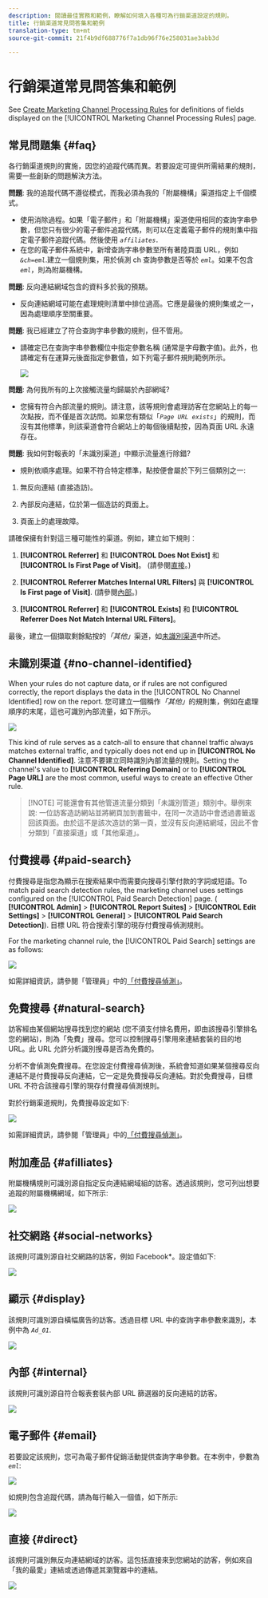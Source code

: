 ```yaml
---
description: 閱讀最佳實務和範例，瞭解如何填入各種可為行銷渠道設定的規則。
title: 行銷渠道常見問答集和範例
translation-type: tm+mt
source-git-commit: 21f4b9df688776f7a1db96f76e258031ae3abb3d

---
```



# 行銷渠道常見問答集和範例

See [Create Marketing Channel Processing Rules](/help/components/c-marketing-channels/c-rules.md) for definitions of fields displayed on the [!UICONTROL Marketing Channel Processing Rules] page.

## 常見問題集 {#faq}

各行銷渠道規則的實施，因您的追蹤代碼而異。若要設定可提供所需結果的規則，需要一些創新的問題解決方法。

**問題**: 我的追蹤代碼不遵從模式，而我必須為我的「附屬機構」渠道指定上千個模式。

* 使用消除過程。如果「電子郵件」和「附屬機構」渠道使用相同的查詢字串參數，但您只有很少的電子郵件追蹤代碼，則可以在定義電子郵件的規則集中指定電子郵件追蹤代碼。然後使用 *`affiliates.`*
* 在您的電子郵件系統中，新增查詢字串參數至所有著陸頁面 URL，例如 *`&ch=eml`*.建立一個規則集，用於偵測 ch 查詢參數是否等於 *`eml`*。如果不包含 *`eml`*，則為附屬機構。

**問題**: 反向連結網域包含的資料多於我的預期。

* 反向連結網域可能在處理規則清單中排位過高。它應是最後的規則集或之一，因為處理順序至關重要。

**問題**: 我已經建立了符合查詢字串參數的規則，但不管用。

* 請確定已在查詢字串參數欄位中指定參數名稱 (通常是字母數字值)。此外，也請確定有在運算元後面指定參數值，如下列電子郵件規則範例所示。

   ![](assets/example_email.png)

**問題**: 為何我所有的上次接觸流量均歸屬於內部網域? 

* 您擁有符合內部流量的規則。請注意，該等規則會處理訪客在您網站上的每一次點按，而不僅是首次訪問。如果您有類似「*`Page URL exists`*」的規則，而沒有其他標準，則該渠道會符合網站上的每個後續點按，因為頁面 URL 永遠存在。

**問題**: 我如何對報表的「未識別渠道」中顯示流量進行除錯?

* 規則依順序處理。如果不符合特定標準，點按便會屬於下列三個類別之一: 

1. 無反向連結 (直接造訪)。

2. 內部反向連結，位於第一個造訪的頁面上。

3. 頁面上的處理故障。

請確保擁有針對這三種可能性的渠道。例如，建立如下規則︰

1. **[!UICONTROL Referrer]** 和 **[!UICONTROL Does Not Exist]** 和 **[!UICONTROL Is First Page of Visit]**。 (請參閱[直接](/help/components/c-marketing-channels/c-faq.md)。)

2. **[!UICONTROL Referrer Matches Internal URL Filters]** 與 **[!UICONTROL Is First page of Visit]**. (請參閱[內部](/help/components/c-marketing-channels/c-faq.md)。)

3. **[!UICONTROL Referrer]** 和 **[!UICONTROL Exists]** 和 **[!UICONTROL Referrer Does Not Match Internal URL Filters]**。

最後，建立一個擷取剩餘點按的&#x200B;*「其他」*&#x200B;渠道，如[未識別渠道](/help/components/c-marketing-channels/c-faq.md#no-channel-identified)中所述。

## 未識別渠道 {#no-channel-identified}

When your rules do not capture data, or if rules are not configured correctly, the report displays the data in the [!UICONTROL No Channel Identified] row on the report. 您可建立一個稱作&#x200B;*「其他」*&#x200B;的規則集，例如在處理順序的末尾，這也可識別內部流量，如下所示。

![](assets/example_other.png)

This kind of rule serves as a catch-all to ensure that channel traffic always matches external traffic, and typically does not end up in **[!UICONTROL No Channel Identified]**. 注意不要建立同時識別內部流量的規則。Setting the channel&#39;s value to **[!UICONTROL Referring Domain]** or to **[!UICONTROL Page URL]** are the most common, useful ways to create an effective Other rule.

> [!NOTE] 可能還會有其他管道流量分類到「未識別管道」類別中。舉例來說: 一位訪客造訪網站並將網頁加到書籤中，在同一次造訪中會透過書籤返回該頁面。由於這不是該次造訪的第一頁，並沒有反向連結網域，因此不會分類到「直接渠道」或「其他渠道」。

## 付費搜尋 {#paid-search}

付費搜尋是指您為顯示在搜索結果中而需要向搜尋引擎付款的字詞或短語。To match paid search detection rules, the marketing channel uses settings configured on the [!UICONTROL Paid Search Detection] page. ( **[!UICONTROL Admin]** > **[!UICONTROL Report Suites]** > **[!UICONTROL Edit Settings]** > **[!UICONTROL General]** > **[!UICONTROL Paid Search Detection]**). 目標 URL 符合搜索引擎的現存付費搜尋偵測規則。

For the marketing channel rule, the [!UICONTROL Paid Search] settings are as follows:

![](assets/example_paid_search.png)

如需詳細資訊，請參閱「管理員」中的[「付費搜尋偵測」](https://docs.adobe.com/content/help/en/analytics/admin/admin-tools/paid-search-detection/paid-search-detection.html)。

## 免費搜尋 {#natural-search}

訪客經由某個網站搜尋找到您的網站 (您不須支付排名費用，即由該搜尋引擎排名您的網站)，則為「免費」搜尋。您可以控制搜尋引擎用來連結套裝的目的地 URL。此 URL 允許分析識別搜尋是否為免費的。

分析不會偵測免費搜尋。在您設定付費搜尋偵測後，系統會知道如果某個搜尋反向連結不是付費搜尋反向連結，它一定是免費搜尋反向連結。對於免費搜尋，目標 URL 不符合該搜尋引擎的現存付費搜尋偵測規則。

對於行銷渠道規則，免費搜尋設定如下: 

![](assets/example_natural_search.png)

如需詳細資訊，請參閱「管理員」中的[「付費搜尋偵測」](https://docs.adobe.com/content/help/en/analytics/admin/admin-tools/paid-search-detection/paid-search-detection.html)。

## 附加產品 {#afilliates}

附屬機構規則可識別源自指定反向連結網域組的訪客。透過該規則，您可列出想要追蹤的附屬機構網域，如下所示:

![](assets/example_affiliates.png)

## 社交網路 {#social-networks}

該規則可識別源自社交網路的訪客，例如 Facebook*。設定值如下: 

![](assets/example_social.png)

## 顯示 {#display}

該規則可識別源自橫幅廣告的訪客。透過目標 URL 中的查詢字串參數來識別，本例中為    *`Ad_01`*.

![](assets/example_display.png)

## 內部 {#internal}

該規則可識別源自符合報表套裝內部 URL 篩選器的反向連結的訪客。

![](assets/example_internal.png)

## 電子郵件 {#email}

若要設定該規則，您可為電子郵件促銷活動提供查詢字串參數。在本例中，參數為    *`eml`*:

![](assets/example_email.png)

如規則包含追蹤代碼，請為每行輸入一個值，如下所示:

![](assets/tracking_code.png)

## 直接 {#direct}

該規則可識別無反向連結網域的訪客。這包括直接來到您網站的訪客，例如來自「我的最愛」連結或透過傳遞其瀏覽器中的連結。

![](assets/example_direct.png)

